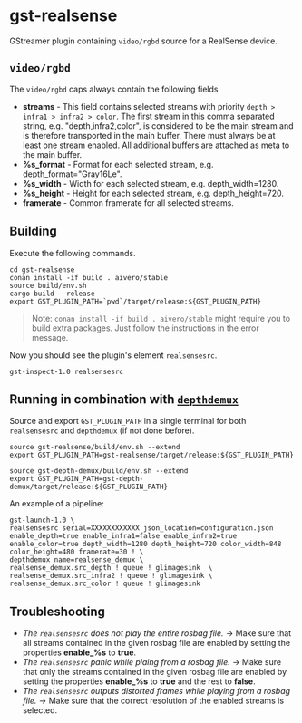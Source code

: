 # gst-realsense

GStreamer plugin containing `video/rgbd` source for a RealSense device.

## `video/rgbd`
The `video/rgbd` caps always contain the following fields
- **streams** - This field contains selected streams with priority `depth > infra1 > infra2 > color`. The first stream in this comma separated string, e.g. "depth,infra2,color", is considered to be the main stream and is therefore transported in the main buffer. There must always be at least one stream enabled. All additional buffers are attached as meta to the main buffer.
- **%s_format** - Format for each selected stream, e.g. depth_format="Gray16Le".
- **%s_width** - Width for each selected stream, e.g. depth_width=1280.
- **%s_height** - Height for each selected stream, e.g. depth_height=720.
- **framerate** - Common framerate for all selected streams.

## Building
Execute the following commands.
```
cd gst-realsense
conan install -if build . aivero/stable
source build/env.sh
cargo build --release
export GST_PLUGIN_PATH=`pwd`/target/release:${GST_PLUGIN_PATH}
```
> Note: `conan install -if build . aivero/stable` might require you to build extra packages. Just follow the instructions in the error message. 

Now you should see the plugin's element `realsensesrc`.
```
gst-inspect-1.0 realsensesrc
```

## Running in combination with [`depthdemux`](https://gitlab.com/aivero/streaming/gst-depth-demux)

Source and export `GST_PLUGIN_PATH` in a single terminal for both `realsensesrc` and `depthdemux` (if not done before).
```
source gst-realsense/build/env.sh --extend
export GST_PLUGIN_PATH=gst-realsense/target/release:${GST_PLUGIN_PATH}

source gst-depth-demux/build/env.sh --extend
export GST_PLUGIN_PATH=gst-depth-demux/target/release:${GST_PLUGIN_PATH}
```

An example of a pipeline:

```
gst-launch-1.0 \
realsensesrc serial=XXXXXXXXXXXX json_location=configuration.json enable_depth=true enable_infra1=false enable_infra2=true enable_color=true depth_width=1280 depth_height=720 color_width=848 color_height=480 framerate=30 ! \
depthdemux name=realsense_demux \
realsense_demux.src_depth ! queue ! glimagesink  \
realsense_demux.src_infra2 ! queue ! glimagesink \
realsense_demux.src_color ! queue ! glimagesink 
```

## Troubleshooting

- *The `realsensesrc` does not play the entire rosbag file.* -> Make sure that all streams contained in the given rosbag file are enabled by setting the properties **enable_%s** to **true**.
- *The `realsensesrc` panic while plaing from a rosbag file.* -> Make sure that only the streams contained in the given rosbag file are enabled by setting the properties **enable_%s** to **true** and the rest to **false**.
- *The `realsensesrc` outputs distorted frames while playing from a rosbag file.* -> Make sure that the correct resolution of the enabled streams is selected.